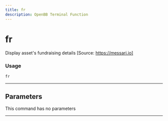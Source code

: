 ```yaml
---
title: fr
description: OpenBB Terminal Function
---
```


# fr

Display asset's fundraising details [Source: https://messari.io]

### Usage

```python
fr
```

---

## Parameters

This command has no parameters


---
